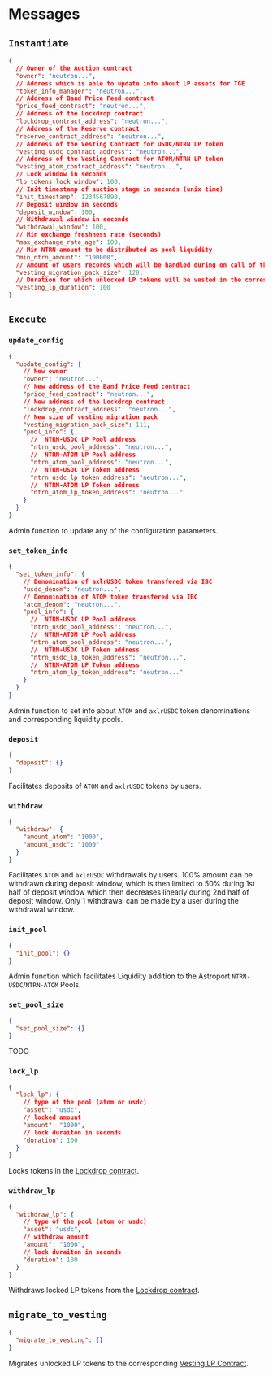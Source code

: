 # Messages

## `Instantiate`

```json
{
  // Owner of the Auction contract
  "owner": "neutron...",
  // Address which is able to update info about LP assets for TGE
  "token_info_manager": "neutron...",
  // Address of Band Price Feed contract
  "price_feed_contract": "neutron...",
  // Address of the Lockdrop contract
  "lockdrop_contract_address": "neutron...",
  // Address of the Reserve contract
  "reserve_contract_address": "neutron...",
  // Address of the Vesting Contract for USDC/NTRN LP token
  "vesting_usdc_contract_address": "neutron...",
  // Address of the Vesting Contract for ATOM/NTRN LP token
  "vesting_atom_contract_address": "neutron...",
  // Lock window in seconds
  "lp_tokens_lock_window": 100,
  // Init timestamp of auction stage in seconds (unix time)
  "init_timestamp": 1234567890,
  // Deposit window in seconds
  "deposit_window": 100,
  // Withdrawal window in seconds
  "withdrawal_window": 100,
  // Min exchange freshness rate (seconds)
  "max_exchange_rate_age": 100,
  // Min NTRN amount to be distributed as pool liquidity
  "min_ntrn_amount": "100000",
  // Amount of users records which will be handled during on call of the migrate_to_vesting handler
  "vesting_migration_pack_size": 128,
  // Duration for which unlocked LP tokens will be vested in the corresponging contracts
  "vesting_lp_duration": 100
}
```

## `Execute`

### `update_config`

```json
{
  "update_config": {
    // New owner
    "owner": "neutron...",
    // New address of the Band Price Feed contract
    "price_feed_contract": "neutron...",
    // New address of the Lockdrop contract
    "lockdrop_contract_address": "neutron...",
    // New size of vesting migration pack
    "vesting_migration_pack_size": 111,
    "pool_info": {
      //  NTRN-USDC LP Pool address
      "ntrn_usdc_pool_address": "neutron...",
      //  NTRN-ATOM LP Pool address
      "ntrn_atom_pool_address": "neutron...",
      //  NTRN-USDC LP Token address
      "ntrn_usdc_lp_token_address": "neutron...",
      //  NTRN-ATOM LP Token address
      "ntrn_atom_lp_token_address": "neutron..."
    }
  }
}
```

Admin function to update any of the configuration parameters.

### `set_token_info`

```json
{
  "set_token_info": {
    // Denomination of axlrUSDC token transfered via IBC
    "usdc_denom": "neutron...",
    // Denomination of ATOM token transfered via IBC
    "atom_denom": "neutron...",
    "pool_info": {
      //  NTRN-USDC LP Pool address
      "ntrn_usdc_pool_address": "neutron...",
      //  NTRN-ATOM LP Pool address
      "ntrn_atom_pool_address": "neutron...",
      //  NTRN-USDC LP Token address
      "ntrn_usdc_lp_token_address": "neutron...",
      //  NTRN-ATOM LP Token address
      "ntrn_atom_lp_token_address": "neutron..."
    }
  }
}
```

Admin function to set info about `ATOM` and `axlrUSDC` token denominations and corresponding liquidity pools.

### `deposit`

```json
{
  "deposit": {}
}
```

Facilitates deposits of `ATOM` and `axlrUSDC` tokens by users.

### `withdraw`

```json
{
  "withdraw": {
    "amount_atom": "1000",
    "amount_usdc": "1000"
  }
}
```

Facilitates `ATOM` and `axlrUSDC` withdrawals by users. 100% amount can be withdrawn during deposit window, which is then limited to 50% during 1st half of deposit window which then decreases linearly during 2nd half of deposit window. Only 1 withdrawal can be made by a user during the withdrawal window.

### `init_pool`

```json
{
  "init_pool": {}
}
```

Admin function which facilitates Liquidity addition to the Astroport `NTRN-USDC`/`NTRN-ATOM` Pools.

### `set_pool_size`

```json
{
  "set_pool_size": {}
}
```

TODO

### `lock_lp`

```json
{
  "lock_lp": {
    // type of the pool (atom or usdc)
    "asset": "usdc",
    // locked amount
    "amount": "1000",
    // lock duraiton in seconds
    "duration": 100
  }
}
```

Locks tokens in the [Lockdrop contract](/neutron/token-generation-event/lockdrop/overview).

### `withdraw_lp`

```json
{
  "withdraw_lp": {
    // type of the pool (atom or usdc)
    "asset": "usdc",
    // withdraw amount
    "amount": "1000",
    // lock duraiton in seconds
    "duration": 100
  }
}
```

Withdraws locked LP tokens from the [Lockdrop contract](/neutron/token-generation-event/lockdrop/overview).

## `migrate_to_vesting`

```json
{
  "migrate_to_vesting": {}
}
```

Migrates unlocked LP tokens to the corresponding [Vesting LP Contract](/neutron/token-generation-event/vesting-lp/overview).
